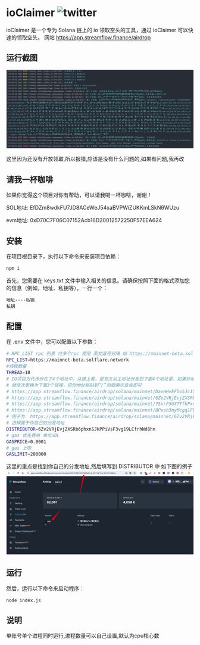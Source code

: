 # ioClaimer ![twitter](https://img.shields.io/twitter/follow/0xNaiXi?style=social)

ioClaimer 是一个专为 Solana 链上的 io 领取空头的工具，通过 ioClaimer 可以快速的领取空头。
网站 https://app.streamflow.finance/airdrop

## 运行截图

![img.png](img.png)

这里因为还没有开放领取,所以报错,应该是没有什么问题的,如果有问题,我再改

## 请我一杯咖啡

如果你觉得这个项目对你有帮助，可以请我喝一杯咖啡，谢谢！

SOL地址: EfDZm8wdkFU7JD8ACeWeJ54xaBVPWiZUKKmLSkN6WUzu

evm地址: 0xD70C7F06C07152Acb16D20012572250F57EEA624

## 安装

在项目根目录下，执行以下命令来安装项目依赖：

```bash
npm i
```

首先，您需要在 keys.txt 文件中输入相关的信息。请确保按照下面的格式添加您的信息（例如，地址、私钥等），一行一个：

```bash
地址----私钥
私钥
```

## 配置

在 .env 文件中，您可以配置以下参数：

```bash
# RPC_LIST rpc 列表 付多个rpc 使用 英文逗号分隔 如 https://mainnet-beta.solflare.network,https://cold-hanni-fast-mainnet.helius-rpc.com/
RPC_LIST=https://mainnet-beta.solflare.network
#线程数量
THREAD=10
# IO项目方代币分在了4个地址中，从链上看，是官方从主地址分发到下面4个地址里，如果你地址不在第一个查询入口的话，
# 就依次更换为下面3个链接，把你地址粘贴到“/”后面再次查询即可
# https://app.streamflow.finance/airdrop/solana/mainnet/DaxHHvEF5o5Jc1594zPbDNpG6mmjrmfW6kwWtT5J2qaS/
# https://app.streamflow.finance/airdrop/solana/mainnet/6Zv2VRjEvjZXSRb6phxnSJkPPiVsF3vg19LCfrhNd8hn/
# https://app.streamflow.finance/airdrop/solana/mainnet/7SxrF5GXTTfkPxdxfKGx2wuVtfGYrdaGjaqX3YFPf9sJ/
# https://app.streamflow.finance/airdrop/solana/mainnet/BPush3myMcgq1FbPs8f7JSZvieWA4bDbPinaZEatEEQ1/
# 例子为  https://app.streamflow.finance/airdrop/solana/mainnet/6Zv2VRjEvjZXSRb6phxnSJkPPiVsF3vg19LCfrhNd8hn/
# 选择属于你自己的分发地址
DISTRIBUTOR=6Zv2VRjEvjZXSRb6phxnSJkPPiVsF3vg19LCfrhNd8hn
# gas 优先费用 单位SOL
GASPRICE=0.0001
# gas 上限
GASLIMIT=200000
```

这里的重点是找到你自己的分发地址,然后填写到 DISTRIBUTOR 中 如下图的例子
![参考图](img_1.png)

## 运行

然后，运行以下命令来启动程序：

```bash
node index.js
```

## 说明

单账号单个进程同时运行,进程数量可以自己设置,默认为cpu核心数

